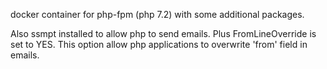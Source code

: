 docker container for php-fpm (php 7.2) with some additional packages.

Also ssmpt installed to allow php to send emails. Plus FromLineOverride is set to YES. This option allow php applications to overwrite 'from' field in emails.
